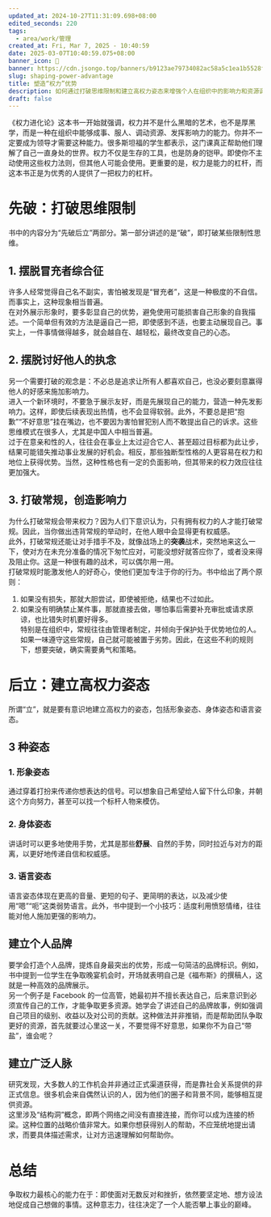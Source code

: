 ```yaml
---
updated_at: 2024-10-27T11:31:09.698+08:00
edited_seconds: 220
tags:
  - area/work/管理
created_at: Fri, Mar 7, 2025 - 10:40:59
date: 2025-03-07T10:40:59.075+08:00
banner_icon: 🥣
banner: https://cdn.jsongo.top/banners/b9123ae79734082ac58a5c1ea1b5528f.jpeg
slug: shaping-power-advantage
title: 塑造“权力”优势
description: 如何通过打破思维限制和建立高权力姿态来增强个人在组织中的影响力和资源调动能力。
draft: false
---
```

《权力进化论》这本书一开始就强调，权力并不是什么黑暗的艺术，也不是厚黑学，而是一种在组织中能够成事、服人、调动资源、发挥影响力的能力。你并不一定要成为领导才需要这种能力。很多斯坦福的学生都表示，这门课真正帮助他们理解了自己一直身处的世界。权力不仅是生存的工具，也是防身的铠甲。即使你不主动使用这些权力法则，但其他人可能会使用。更重要的是，权力是能力的杠杆，而这本书正是为优秀的人提供了一把权力的杠杆。
# 先破：打破思维限制
书中的内容分为“先破后立”两部分。第一部分讲述的是“破”，即打破某些限制性思维。
## 1. 摆脱冒充者综合征
许多人经常觉得自己名不副实，害怕被发现是“冒充者”，这是一种极度的不自信。而事实上，这种现象相当普遍。  
在对外展示形象时，要多彰显自己的优势，避免使用可能损害自己形象的自我描述。一个简单但有效的方法是逼自己一把，即使感到不适，也要主动展现自己。事实上，一件事情做得越多，就会越自在、越轻松，最终改变自己的心态。
## 2. 摆脱讨好他人的执念
另一个需要打破的观念是：不必总是追求让所有人都喜欢自己，也没必要刻意赢得他人的好感来施加影响力。  
进入一个新环境时，不要急于展示友好，而是先展现自己的能力，营造一种先发影响力。这样，即使后续表现出热情，也不会显得软弱。此外，不要总是把“抱歉”“不好意思”挂在嘴边，也不要因为害怕冒犯别人而不敢提出自己的诉求。这些思维模式在很多人，尤其是中国人中相当普遍。  
过于在意亲和性的人，往往会在事业上太过迎合它人、甚至超过目标都为此让步，结果可能错失推动事业发展的好机会。相反，那些独断型性格的人更容易在权力和地位上获得优势。当然，这种性格也有一定的负面影响，但其带来的权力效应往往更加强大。
## 3. 打破常规，创造影响力
为什么打破常规会带来权力？因为人们下意识认为，只有拥有权力的人才能打破常规。因此，当你做出违背常规的举动时，在他人眼中会显得更有权威感。  
此外，打破常规还能让对手措手不及，就像战场上的**突袭**战术，突然地来这么一下，使对方在未充分准备的情况下匆忙应对，可能没想好就答应你了，或者没来得及阻止你。这是一种很有趣的战术，可以偶尔用一用。  
打破常规时能激发他人的好奇心，使他们更加专注于你的行为。书中给出了两个原则：
1. 如果没有损失，那就大胆尝试，即使被拒绝，结果也不过如此。
2. 如果没有明确禁止某件事，那就直接去做，哪怕事后需要补充审批或请求原谅，也比错失时机要好得多。  
特别是在组织中，常规往往由管理者制定，并倾向于保护处于优势地位的人。如果一味遵守这些常规，自己就可能被置于劣势。因此，在这些不利的规则下，想要突破，确实需要勇气和策略。

# 后立：建立高权力姿态
所谓“立”，就是要有意识地建立高权力的姿态，包括形象姿态、身体姿态和语言姿态。
## 3 种姿态
### 1. 形象姿态
通过穿着打扮来传递你想表达的信号。可以想象自己希望给人留下什么印象，并朝这个方向努力，甚至可以找一个标杆人物来模仿。
### 2. 身体姿态
讲话时可以更多地使用手势，尤其是那些**舒展**、自然的手势，同时拉近与对方的距离，以更好地传递自信和权威感。
### 3. 语言姿态
语言姿态体现在更高的音量、更短的句子、更简明的表达，以及减少使用“嗯”“呃”这类弱势语言。此外，书中提到一个小技巧：适度利用愤怒情绪，往往能对他人施加更强的影响力。
## 建立个人品牌
要学会打造个人品牌，提炼自身最突出的优势，形成一句简洁的品牌标识。例如，书中提到一位学生在争取晚宴机会时，开场就表明自己是《福布斯》的撰稿人，这就是一种高效的品牌展示。  
另一个例子是 Facebook 的一位高管，她最初并不擅长表达自己，后来意识到必须宣传自己的工作，才能争取更多资源。她学会了讲述自己的品牌故事，例如强调自己项目的级别、收益以及对公司的贡献。这种做法并非推销，而是帮助团队争取更好的资源，首先就要过心里这一关，不要觉得不好意思，如果你不为自己“带盐”，谁会呢？
## 建立广泛人脉
研究发现，大多数人的工作机会并非通过正式渠道获得，而是靠社会关系提供的非正式信息。很多机会来自偶然认识的人，因为他们的圈子和背景不同，能够相互提供资源。  
这里涉及“结构洞”概念，即两个网络之间没有直接连接，而你可以成为连接的桥梁。这种位置的战略价值非常大。如果你想获得别人的帮助，不应笼统地提出请求，而要具体描述需求，让对方迅速理解如何帮助你。

# 总结
争取权力最核心的能力在于：即使面对无数反对和挫折，依然要坚定地、想方设法地促成自己想做的事情。这种意志力，往往决定了一个人能否攀上事业的巅峰。
